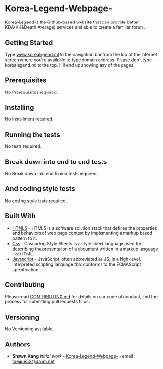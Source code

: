# Korea-Legend-Webpage-

Korea-Legend is the Github-based website that can provide better KDA(Kill&Death Average) services and able to create a familiar forum.

## Getting Started

Type www.korealegend.ml to the navigation bar from the top of the internet screen where you're available to type domain address. Please don't type korealegend.ml to the top. It'll end up showing any of the pages.

## Prerequisites

No Prerequisites required.

## Installing

No Installment required.

## Running the tests

No tests required.

## Break down into end to end tests

No Break down into end to end tests required.

## And coding style tests

No coding style tests required.

## Built With

* [HTML5](https://www.w3.org/html/) - HTML5 is a software solution stack that defines the properties and behaviors of web page content by implementing a markup based pattern to it.
* [Css](https://www.w3.org/Style/CSS/Overview.en.html) - Cascading Style Sheets is a style sheet language used for describing the presentation of a document written in a markup language like HTML.
* [Javascript](https://www.javascript.com/) - JavaScript, often abbreviated as JS, is a high-level, interpreted scripting language that conforms to the ECMAScript specification.

## Contributing

Please read [CONTRIBUTING.md](https://github.com/Shawn-gitman/Korea-Legend-Webpage-/blob/master/README.md) for details on our code of conduct, and the process for submitting pull requests to us.

## Versioning

No Versioning available.

## Authors

* **Shawn Kang**  *Initial work* - [Korea-Legend-Webpage-](https://github.com/Shawn-gitman) - email : taegue52@daum.net


